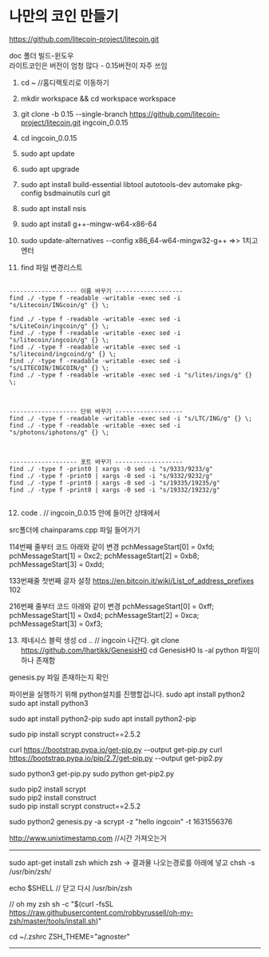 # 나만의 코인 만들기


https://github.com/litecoin-project/litecoin.git

doc 폴더
빌드-윈도우
\
라이트코인은 버전이 엄청 많다 - 0.15버전이 자주 쓰임

1. cd ~
//홈디렉토리로 이동하기

2. mkdir workspace && cd workspace
workspace

3. git clone -b 0.15 --single-branch https://github.com/litecoin-project/litecoin.git ingcoin_0.0.15

4. cd ingcoin_0.0.15

5. sudo apt update

6. sudo apt upgrade
7. sudo apt install build-essential libtool autotools-dev automake pkg-config bsdmainutils curl git 

8. sudo apt install nsis
9. sudo apt install g++-mingw-w64-x86-64
10. sudo update-alternatives --config x86_64-w64-mingw32-g++  =>> 1치고 엔터

11. find 파일 변경리스트

```

------------------- 이름 바꾸기 -------------------
find ./ -type f -readable -writable -exec sed -i "s/Litecoin/INGcoin/g" {} \;

find ./ -type f -readable -writable -exec sed -i "s/LiteCoin/ingcoin/g" {} \;
find ./ -type f -readable -writable -exec sed -i "s/litecoin/ingcoin/g" {} \;
find ./ -type f -readable -writable -exec sed -i "s/litecoind/ingcoind/g" {} \;
find ./ -type f -readable -writable -exec sed -i "s/LITECOIN/INGCOIN/g" {} \;
find ./ -type f -readable -writable -exec sed -i "s/lites/ings/g" {} \;



------------------- 단위 바꾸기 -------------------
find ./ -type f -readable -writable -exec sed -i "s/LTC/ING/g" {} \;
find ./ -type f -readable -writable -exec sed -i "s/photons/iphotons/g" {} \;



------------------- 포트 바꾸기 -------------------
find ./ -type f -print0 | xargs -0 sed -i "s/9333/9233/g"
find ./ -type f -print0 | xargs -0 sed -i "s/9332/9232/g"
find ./ -type f -print0 | xargs -0 sed -i "s/19335/19235/g"
find ./ -type f -print0 | xargs -0 sed -i "s/19332/19232/g"


```

12. code . // ingcoin_0.0.15 안에 들어간 상태에서

src폴더에 chainparams.cpp 파일 들어가기

114번째 줄부터 코드 아래와 같이 변경
        pchMessageStart[0] = 0xfd;
        pchMessageStart[1] = 0xc2;
        pchMessageStart[2] = 0xb8;
        pchMessageStart[3] = 0xdd;

133번째줄 첫번째 글자 설정
https://en.bitcoin.it/wiki/List_of_address_prefixes
102


216번째 줄부터 코드 아래와 같이 변경
        pchMessageStart[0] = 0xff;
        pchMessageStart[1] = 0xd4;
        pchMessageStart[2] = 0xca;
        pchMessageStart[3] = 0xf3;

13. 제네시스 블럭 생성
cd .. // ingcoin 나간다.
git clone https://github.com/lhartikk/GenesisH0
cd GenesisH0
ls -al
python 파일이 하나 존재함

genesis.py 파일 존재하는지 확인

파이썬을 실행하기 위해 python설치를 진행할겁니다. 
sudo apt install python2
sudo apt install python3

sudo apt install python2-pip
sudo apt install python2-pip

sudo pip install scrypt construct==2.5.2

curl https://bootstrap.pypa.io/get-pip.py --output get-pip.py
curl https://bootstrap.pypa.io/pip/2.7/get-pip.py --output get-pip2.py

sudo python3 get-pip.py
sudo python get-pip2.py

sudo pip2 install scrypt          
sudo pip2 install construct          
sudo pip install scrypt construct==2.5.2

sudo python2 genesis.py -a scrypt -z "hello ingcoin" -t 1631556376


http://www.unixtimestamp.com //시간 가져오는거

---------


sudo apt-get install zsh
which zsh -> 결과물 나오는경로를 아래에 넣고
chsh -s /usr/bin/zsh/

echo $SHELL // 닫고 다시
/usr/bin/zsh

// oh my zsh 
sh -c "$(curl -fsSL https://raw.githubusercontent.com/robbyrussell/oh-my-zsh/master/tools/install.sh)"

cd ~/.zshrc
ZSH_THEME="agnoster" 

---------